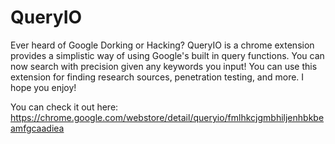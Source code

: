 # QueryIO
Ever heard of Google Dorking or Hacking? QueryIO is a chrome extension provides a simplistic way of using Google's built in query functions. 
You can now search with precision given any keywords you input! You can use this extension for finding research sources, penetration testing, and more. 
I hope you enjoy!

You can check it out here: https://chrome.google.com/webstore/detail/queryio/fmlhkcjgmbhiljenhbkbeamfgcaadiea
